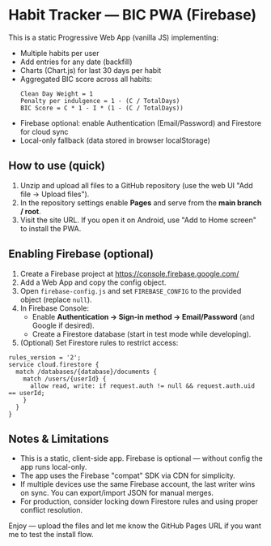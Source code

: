 # Habit Tracker — BIC PWA (Firebase)

This is a static Progressive Web App (vanilla JS) implementing:

- Multiple habits per user
- Add entries for any date (backfill)
- Charts (Chart.js) for last 30 days per habit
- Aggregated BIC score across all habits:
  ```
  Clean Day Weight = 1
  Penalty per indulgence = 1 - (C / TotalDays)
  BIC Score = C * 1 - I * (1 - (C / TotalDays))
  ```
- Firebase optional: enable Authentication (Email/Password) and Firestore for cloud sync
- Local-only fallback (data stored in browser localStorage)

## How to use (quick)

1. Unzip and upload all files to a GitHub repository (use the web UI "Add file → Upload files").
2. In the repository settings enable **Pages** and serve from the **main branch / root**.
3. Visit the site URL. If you open it on Android, use "Add to Home screen" to install the PWA.

## Enabling Firebase (optional)

1. Create a Firebase project at https://console.firebase.google.com/
2. Add a Web App and copy the config object.
3. Open `firebase-config.js` and set `FIREBASE_CONFIG` to the provided object (replace `null`).
4. In Firebase Console:
   - Enable **Authentication → Sign-in method → Email/Password** (and Google if desired).
   - Create a Firestore database (start in test mode while developing).
5. (Optional) Set Firestore rules to restrict access:
```
rules_version = '2';
service cloud.firestore {
  match /databases/{database}/documents {
    match /users/{userId} {
      allow read, write: if request.auth != null && request.auth.uid == userId;
    }
  }
}
```

## Notes & Limitations

- This is a static, client-side app. Firebase is optional — without config the app runs local-only.
- The app uses the Firebase "compat" SDK via CDN for simplicity.
- If multiple devices use the same Firebase account, the last writer wins on sync. You can export/import JSON for manual merges.
- For production, consider locking down Firestore rules and using proper conflict resolution.

Enjoy — upload the files and let me know the GitHub Pages URL if you want me to test the install flow.
